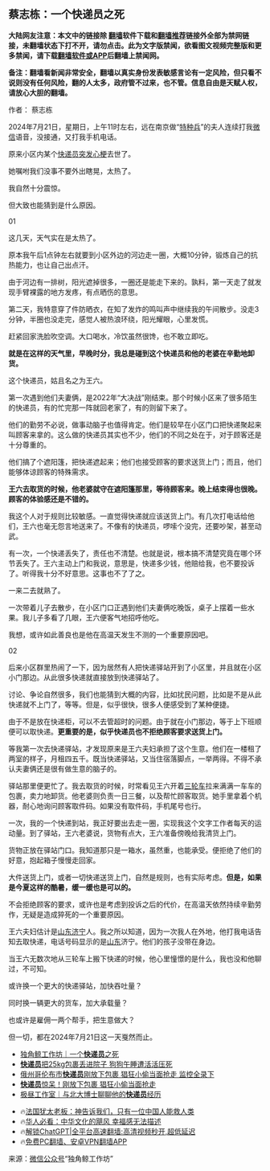  <!-- 面包屑导航 --> <h2>蔡志栋：一个快递员之死</h2> <p class="notice"><b>大陆网友注意：本文中的链接除 <a href="https://github.com/bannedbook/fanqiang" >翻墙</a>软件下载和<a href="https://github.com/killgcd/justmysocks/blob/master/README.md">翻墙推荐</a>链接外全部为禁网链接，未翻墙状态下打不开，请勿点击。此为文字版禁闻，欲看图文视频完整版和更多禁闻，请下载<a href="https://github.com/bannedbook/fanqiang">翻墙软件或APP</a>后翻墙上禁闻网。</p><p>备注：翻墙看新闻非常安全，翻墙以真实身份发表敏感言论有一定风险，但只看不说则没有任何风险，翻的人太多，政府管不过来，也不管。信息自由是天赋人权，请放心大胆的翻墙。</b></p>  <div class="entry"> <p>作者： 蔡志栋</p> <p id="conimg">2024年7月21日，星期日，上午11时左右，远在南京做“<a href="https://www.bannedbook.org/bnews/tag/%E7%89%B9%E7%A7%8D%E5%85%B5/" class="st_tag internal_tag" rel="tag" title="标签 特种兵 下的日志">特种兵</a>”的夫人连续打我<a href="https://www.bannedbook.org/bnews/tag/%e5%be%ae%e4%bf%a1/" class="st_tag internal_tag" rel="tag" title="标签 微信 下的日志">微信</a>语音，没接通，又打我手机电话。</p> <p>原来小区内某个<a href="https://www.bannedbook.org/bnews/tag/%E5%BF%AB%E9%80%92%E5%91%98/" class="st_tag internal_tag" rel="tag" title="标签 快递员 下的日志">快递员</a><a href="https://www.bannedbook.org/bnews/tag/%e7%aa%81%e5%8f%91%e5%bf%83%e6%a2%97/" class="st_tag internal_tag" rel="tag" title="标签 突发心梗 下的日志">突发心梗</a>去世了。</p> <p>她嘱咐我们没事不要外出瞎晃，太热了。</p> <p>我自然十分震惊。</p> <p>但大致也能猜到是什么原因。</p> <p>01</p> <p>这几天，天气实在是太热了。</p> <p>原本我午后1点钟左右就要到小区外边的河边走一圈，大概10分钟，锻炼自己的抗热能力，也让自己出点汗。</p> <p>由于河边有一排树，阳光遮掉很多，一圈还是能走下来的。孰料，第一天走了就发现手臂裸露的地方发疼，有点晒伤的意思。</p>  <p>第二天，我特意穿了件防晒衣，在知了发炸的鸣叫声中继续我的午间散步。没走3分钟，半圈也没走完，感觉人被热浪环绕，阳光耀眼，心里发慌。</p> <p>赶紧回家洗脸吹空调。大口喝水，冷饮虽然很馋，也不敢立即吃。</p> <p><strong>就是在这样的天气里，早晚时分，我总是碰到这个快递员和他的老婆在辛勤地卸货。</strong></p> <p>这个快递员，姑且名之为王六。</p> <p>第一次遇到他们夫妻俩，是2022年“大决战”刚结束。那个时候小区来了很多陌生的快递员，有的忙完那一阵就回老家了，有的则留下来了。</p> <p>他们的勤劳不必说，做事动脑子也值得肯定。他们是较早在小区门口把快递聚起来叫顾客来拿的。这么做的快递员其实也不少，他们的不同之处在于，对于顾客还是十分尊重的。</p> <p>他们搞了个遮阳篷，把快递遮起来；他们也接受顾客的要求送货上门；而且，他们能够体谅顾客的特殊需求。</p> <p><strong>王六去取货的时候，他老婆就守在遮阳篷那里，等待顾客来。晚上结束得也很晚。顾客的体验感还是不错的。</strong></p> <p>我这个人对于规则比较敏感。一直觉得快递就应该送货上门。有几次打电话给他们，王六也毫无怨言地送来了。不像有的快递员，啰嗦个没完，还要吵架，甚至动武。</p> <p>有一次，一个快递丢失了，责任也不清楚。也就是说，根本搞不清楚究竟在哪个环节丢失了。王六主动上门和我说，意思是，快递多少钱，他赔给我，也不要投诉了。听得我十分不好意思。这事也不了了之。</p>  <p>一来二去就熟了。</p> <p>一次带着儿子去散步，在小区门口正遇到他们夫妻俩吃晚饭，桌子上摆着一些水果。我儿子多看了几眼，王六便客气地招呼他吃。</p> <p>我想，或许如此善良也是他在高温天发生不测的一个重要原因吧。</p> <p>02</p> <p>后来小区群里热闹了一下，因为居然有人把快递驿站开到了小区里，并且就在小区小门那边。从此很多快递就直接放到快递驿站了。</p> <p>讨论、争论自然很多，我们也能猜到大概的内容，比如扰民问题，比如是不是从此快递就不上门了，等等。但是，似乎很快，很多人便感受到了某种便捷。</p> <p>由于不是放在快递柜，可以不去管超时的问题。由于就在小门那边，等于上下班顺便可以取快递。<strong>更重要的是，似乎快递员也不拒绝顾客要求送货上门。</strong></p> <p>等我第一次去快递驿站，才发现原来是王六夫妇承担了这个生意。他们在一楼租了两室的样子，月租四五千。既当快递驿站，又当住宿落脚点，一举两得。不得不承认夫妻俩还是很有做生意的脑子的。</p> <p>驿站那里便更忙了。我去取货的时候，时常看见王六开着<a href="https://www.bannedbook.org/bnews/tag/%E4%B8%89%E8%BD%AE%E8%BD%A6/" class="st_tag internal_tag" rel="tag" title="标签 三轮车 下的日志">三轮车</a>拉来满满一车车的包裹，卖力地卸货。他老婆则负责一日三餐，以及帮忙顾客取货。她手里拿着个机器，耐心地询问顾客取件码。如果没有取件码，手机尾号也行。</p> <p>一次，我的一个快递到站，我正好要出去走一圈，实现我这个文字工作者每天的运动量。到了驿站，王六老婆说，货物有点大，王六准备傍晚给我清货上门。</p>  <p>货物正放在驿站门口。我知道那只是一箱水，虽然重，也能承受。便拒绝了他们的好意，抱起箱子慢慢走回家。</p> <p>大件送货上门，或者一切快递送货上门，自然是规则，也有实际考虑。<strong>但是，如果是今夏这样的酷暑，缓一缓也是可以的。</strong></p> <p>不会拒绝顾客的要求，或许也是考虑到投诉之后的代价，在高温天依然持续辛勤劳作，无疑是造成猝死的一个重要原因。</p> <p>王六夫妇估计是<a href="https://www.bannedbook.org/bnews/tag/%E5%B1%B1%E4%B8%9C%E6%B5%8E%E5%AE%81/" class="st_tag internal_tag" rel="tag" title="标签 山东济宁 下的日志">山东济宁</a>人。我之所以知道，因为一次我人在外地，他打我电话告知去取快递，电话号码显示的是<a href="https://www.bannedbook.org/bnews/tag/%e5%b1%b1%e4%b8%9c/" class="st_tag internal_tag" rel="tag" title="标签 山东 下的日志">山东</a>济宁。他们的孩子没带在身边。</p> <p>当王六无数次地从三轮车上搬下快递的时候，他心里憧憬的是什么，我也没和他聊过，不可知。</p> <p>或许换一个更大的快递驿站，加快吞吐量？</p> <p>同时换一辆更大的货车，加大承载量？</p> <p>也或许是雇佣一两个帮手，把生意做大？</p> <p>但一切，都在2024年7月21日这一天戛然而止。</p> <!--<div id="taboola-mid-1"></div>--><ul class='op-related-articles' title='相关阅读'> <li><a href='https://www.bannedbook.org/bnews/baitai/20240723/2065468.html' target='_blank'>独角鲸工作坊｜一个<b>快递员</b>之死</a></li> <li><a href='https://www.bannedbook.org/bnews/cnnews/20240721/2064898.html' target='_blank'><b>快递员</b>把25kg包裹丢进院子 狗狗午睡遭活活压死</a></li> <li><a href='https://www.bannedbook.org/bnews/cnnews/20240613/2049204.html' target='_blank'>俄州哥伦布市<b>快递员</b>刚放下包裹 猖狂小偷当面抢走 监控全录下</a></li> <li><a href='https://www.bannedbook.org/bnews/cnnews/20240612/2048896.html' target='_blank'><b>快递员</b>惊呆！刚放下包裹 猖狂小偷当面抢走</a></li> <li><a href='https://www.bannedbook.org/bnews/baitai/20240326/2017534.html' target='_blank'>极昼工作室｜与北大博士聊聊他的<b>快递员</b>经历</a></li> </ul> <ul class="texttj"> <li>🔥<a href="https://www.bannedbook.org/bnews/ssgc/20230219/1850782.html" target="_blank">法国犹太老板：神告诉我们，只有一位中国人能救人类</a></li> <li>🔥<a href="https://www.bannedbook.org/bnews/comments/20220220/1694796.html" target="_blank">华人必看：中华文化的飓风 幸福感无法描述</a></li> <li>🔥<a href="https://github.com/bannedbook/fanqiang/wiki/V2ray%E6%9C%BA%E5%9C%BA" target="_blank">解锁ChatGPT|全平台高速翻墙:高清视频秒开,超低延迟</a></li> <li>🔥<a href="https://github.com/bannedbook/fanqiang/wiki/%E7%A6%81%E9%97%BB%E7%BD%91%E5%AE%89%E5%8D%93%E7%BF%BB%E5%A2%99%E6%96%B0%E9%97%BBAPP" target="_blank">免费PC翻墙、安卓VPN翻墙APP</a></li> </ul><p class="src-info">来源：<a href="https://www.bannedbook.org/bnews/tag/%e5%be%ae%e4%bf%a1%e5%85%ac%e4%bc%97%e5%8f%b7/" class="st_tag internal_tag" rel="tag" title="标签 微信公众号 下的日志">微信公众号</a>“独角鲸工作坊” </p> <a name='sharetosocial'></a> <div style="margin-bottom:5px;padding-bottom:5px;clear:both"> <div id="archive-pix-1" class="banner-ads"> <!-- AuctionX Display platform tag START --> <div id="27602x728x90x621x_ADSLOT1" clicktrack="%%CLICK_URL_ESC%%"></div>  <!-- AuctionX Display platform tag END --> </div> <div id="archive-pix-2" class="banner-ads"> <!-- AuctionX Display platform tag START --> <div id="27556x300x250x621x_ADSLOT1" clicktrack="%%CLICK_URL_ESC%%" style="margin:0 auto;text-align:center"></div>  <!-- AuctionX Display platform tag END --> </div> </div>  <div id="archive-pix-1" class="banner-ads"> <!-- AuctionX Display platform tag START --> <div id="27603x728x90x621x_ADSLOT1" clicktrack="%%CLICK_URL_ESC%%"></div>  <!-- AuctionX Display platform tag END --> </div> </div><!--END ENTRY--> 